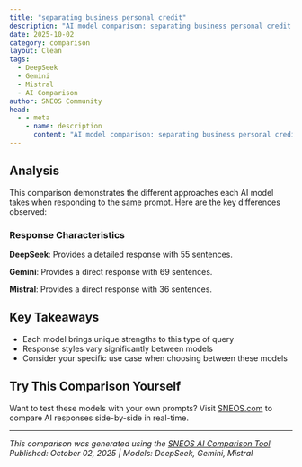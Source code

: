 ```yaml
---
title: "separating business personal credit"
description: "AI model comparison: separating business personal credit..."
date: 2025-10-02
category: comparison
layout: Clean
tags:
  - DeepSeek
  - Gemini
  - Mistral
  - AI Comparison
author: SNEOS Community
head:
  - - meta
    - name: description
      content: "AI model comparison: separating business personal credit..."
---
```


<ChatComparison
  title="separating business personal credit"
  prompt="separating business personal credit"
  :responses='{
    "DeepSeek": "Of course. This is one of the most critical steps for any business owner, especially for those with LLCs or corporations. Separating your personal and business credit is fundamental to protecting your personal assets and building a credible, scalable business.\n\nHere\u2019s a comprehensive guide on why it\u0027s important and how to do it.\n\n---\n\n### Why It\u0027s Absolutely Crucial to Separate Credit\n\n1.  **Personal Asset Protection (The #1 Reason):**\n    *   If you operate as a **Sole Proprietorship or General Partnership**, there is no legal separation between you and your business. If your business is sued or can\u0027t pay its debts, your personal assets (house, car, personal savings) are at risk.\n    *   If you have an **LLC or Corporation**, mixing finances is called \u0022piercing the corporate veil.\u0022 A court can hold you personally liable for business debts, defeating the entire purpose of having the business structure.\n\n2.  **Build Business Credit History:**\n    *   Just like a personal credit score, a strong business credit profile (with Dun \u0026 Bradstreet, Experian Business, and Equifax Business) allows you to:\n        *   Get better interest rates and terms on loans and lines of credit.\n        *   Secure higher credit limits.\n        *   Build credibility with suppliers and vendors.\n\n3.  **Professionalism and Credibility:**\n    *   Paying with a check or credit card in your business\u0027s name looks far more professional than using a personal card. It signals that you are a serious, established entity.\n\n4.  **Simplify Accounting and Taxes:**\n    *   Mixing finances is a bookkeeping nightmare. Separating them makes it easy to track business expenses, prepare for taxes, and qualify for deductions without sifting through personal transactions.\n\n---\n\n### How to Separate Your Business and Personal Credit: A Step-by-Step Plan\n\n#### Step 1: Establish a Legal Business Entity\n\nThis is the foundational step. Stop operating as a Sole Proprietorship.\n\n*   **Form an LLC (Limited Liability Company) or Corporation (S-Corp or C-Corp):**\n    *   **LLC** is the most popular choice for small to medium-sized businesses due to its simplicity and flexibility.\n    *   These structures create a legal \u0022wall\u0022 between you and your business.\n\n#### Step 2: Get an Employer Identification Number (EIN)\n\n*   Think of this as a **Social Security Number for your business**.\n*   It\u0027s free to get from the IRS and is used to open business bank accounts, apply for business credit, and file business taxes.\n*   You will use your EIN instead of your SSN on all business-related applications.\n\n#### Step 3: Open a Dedicated Business Bank Account\n\n*   This is non-negotiable. As soon as you have your EIN and business formation documents, open a checking account in your business\u0027s legal name.\n*   **Route all business income and expenses through this account.** Do not pay for business expenses from your personal account or deposit customer checks into your personal account.\n\n#### Step 4: Get a Business Credit Card\n\n*   Use your EIN and business bank account details to apply for a business credit card.\n*   Even if you are personally required to guarantee the card (which is very common for new businesses), using it properly will start building your business credit history.\n*   **Use this card for all business purchases.** This simplifies expense tracking and helps build your business credit profile.\n\n#### Step 5: Establish a Business Address and Phone Number\n\n*   Get a dedicated phone number for your business and list it consistently everywhere.\n*   Use a physical business address (can be your office, a PO Box, or a virtual office) that is different from your home address. This reinforces the separation.\n\n#### Step 6: Build a Business Credit Profile with Vendors\n\nStart with \u0022trade credit\u0022 with vendors who report your payment history to business credit bureaus.\n\n1.  **Get a D-U-N-S Number:** This is a unique identifier from Dun \u0026 Bradstreet (D\u0026B), the most prominent business credit bureau. It\u0027s free to get.\n2.  **Start with Net-30 Accounts:** These are vendors that allow you to buy now and pay within 30 days. They often have easier approval processes.\n    *   **Examples:** Uline, Grainger, Quill, Summa Office Supplies.\n    *   Make small purchases, pay them off early or on time, and they will report your positive payment history, building your business credit file.\n\n#### Step 7: Monitor Your Business Credit Reports\n\n*   Just like your personal credit, you need to check your business credit reports for accuracy.\n*   Regularly review your reports with **Dun \u0026 Bradstreet**, **Experian Business**, and **Equifax Business**.\n\n---\n\n### The Golden Rules to Maintain the Separation\n\n*   **Never Use Personal Credit for Business:** Once your business credit is established, avoid using personal cards for business expenses. If you must, submit an expense report and have the business reimburse you.\n*   **Never Use Business Credit for Personal Expenses:** This is a major red flag for the IRS and can pierce your corporate veil. Do not buy groceries, personal gifts, or pay for a vacation with your business card.\n*   **Formalize Loans:** If you need to lend your personal money to the business (or vice-versa), create a formal loan document with a stated interest rate and repayment schedule.\n\n### Visual Summary: The Path to Separation\n\n\u0060\u0060\u0060mermaid\nflowchart TD\n    A[Operate as Sole\u003Cbr\u003EProprietor] --\u003E B[Form LLC/Corporation];\n    B --\u003E C[Get EIN from IRS];\n    C --\u003E D[Open Business\u003Cbr\u003EBank Account];\n    D --\u003E E[Get Business\u003Cbr\u003ECredit Card];\n    E --\u003E F[Establish Business\u003Cbr\u003EAddress \u0026 Phone];\n    F --\u003E G[Build Vendor Trade Credit];\n    G --\u003E H{Follow Golden Rules};\n    H --\u003E I[Strong Separate\u003Cbr\u003EBusiness Credit];\n\u0060\u0060\u0060\n\nBy following these steps diligently, you transform your business from a hobby-side-gig into a legitimate, protected, and credit-worthy entity. It\u2019s one of the best investments you can make in your company\u0027s future.",
    "Gemini": "Separating your business and personal credit is crucial for several reasons. It protects your personal assets, simplifies your business finances, and helps you build a strong credit profile for your company. Here\u0027s a breakdown of how to do it:\n\n**1. Understand Why It\u0027s Important**\n\n*   **Limited Liability Protection:**  If your business is structured as a corporation or LLC, separating your finances can protect your personal assets (like your home, car, and savings) from business debts and lawsuits.  If you intermingle funds, it can \u0022pierce the corporate veil\u0022 and expose your personal assets.\n*   **Easier Accounting and Taxes:**  Keeping business and personal transactions separate makes it much easier to track income and expenses for accounting and tax purposes.  You\u0027ll avoid the headache of sorting through mixed statements.\n*   **Building Business Credit:**  Establishing a strong business credit profile allows you to access better financing terms, higher credit limits, and favorable vendor payment terms. This is essential for growth and expansion.  Personal credit scores don\u0027t directly impact business credit scores.\n*   **Professionalism:**  Using business accounts demonstrates professionalism and legitimacy to customers, suppliers, and lenders.\n*   **Simplified Business Valuation:**  If you ever plan to sell your business, having separate financials makes the valuation process much cleaner and more accurate.\n*   **Easier to Secure Funding:** Banks and investors are much more likely to lend to a business that has a distinct financial history separate from the owner\u0027s.\n\n**2. Key Steps to Separate Your Credit**\n\n*   **Choose a Business Structure:**\n    *   **Sole Proprietorship/Partnership:**  These are the simplest to set up, but they don\u0027t offer liability protection. Your personal and business finances are essentially intertwined.  Separation is still important for accounting and clarity, but the legal separation isn\u0027t as strong.\n    *   **Limited Liability Company (LLC):** Offers liability protection, separating your personal assets from business debts. Requires state registration.\n    *   **Corporation (S-Corp or C-Corp):** Offers the strongest liability protection but has more complex setup and compliance requirements.\n\n*   **Obtain an Employer Identification Number (EIN):** If your business is an LLC or corporation, you *must* have an EIN. Even if you\u0027re a sole proprietor, you may want to get one for business banking purposes.  You can obtain an EIN for free from the IRS website.\n\n*   **Open a Business Bank Account:** This is *the* most crucial step.\n    *   Shop around for banks that offer business accounts with features that suit your needs (e.g., online banking, mobile app, no monthly fees, etc.).\n    *   Use your EIN (if you have one) and business documents to open the account.\n    *   Deposit all business income into this account.\n    *   Pay all business expenses from this account.\n    *   **Avoid co-mingling funds.**  Don\u0027t deposit personal funds into the business account, and don\u0027t pay personal expenses from the business account.  If you need to transfer money between accounts, make it a documented loan or owner\u0027s draw.\n\n*   **Get a Business Credit Card:**\n    *   Apply for a business credit card using your EIN (if applicable) and business information.  Some cards may require a personal guarantee, especially when the business is new.\n    *   Use the card *solely* for business expenses.\n    *   Pay the bills on time to build your business credit score.\n    *   Choose a card with rewards that benefit your business (e.g., travel points, cash back on office supplies).\n\n*   **Establish Trade Credit with Vendors:**\n    *   Open accounts with suppliers and vendors who report to business credit bureaus (Dun \u0026 Bradstreet, Experian Business, Equifax Small Business).\n    *   Pay your invoices on time or early. This is a great way to build a positive credit history.\n\n*   **Separate Email and Phone:**  Use a separate email address and phone number for your business.  This helps maintain a professional image and simplifies communication.\n\n*   **Business Address:** Obtain a separate business address, such as a PO Box, a virtual office, or a physical office space. Avoid using your home address for business purposes whenever possible.\n\n*   **Payroll (if applicable):** If you pay yourself a salary, set up a formal payroll system.  This ensures proper tax withholding and reporting.\n\n*   **Separate Accounting Software:** Use accounting software like QuickBooks, Xero, or FreshBooks to track your business income and expenses.\n\n*   **Legal Contracts:** Any contracts your business enters into should be in the business name and signed by you in your capacity as an owner or officer of the business.\n\n**3. Building Business Credit**\n\n*   **Check your business credit reports regularly:** Monitor your credit reports from Dun \u0026 Bradstreet, Experian Business, and Equifax Small Business to identify any errors and track your progress.\n*   **Pay bills on time:** This is the most important factor in building good credit.\n*   **Keep credit utilization low:** Try to keep your credit card balances below 30% of your credit limit.\n*   **Establish a positive payment history:** The longer you have a positive payment history, the better your credit score will be.\n\n**4. Addressing Common Challenges**\n\n*   **Personal Guarantee:**  Many lenders require a personal guarantee, especially for new businesses. This means you are personally liable for the debt if the business cannot repay it.  As your business credit improves, you may be able to negotiate the removal of the personal guarantee.\n*   **Limited Credit History:**  It takes time to build business credit. Be patient and consistent with your efforts.\n*   **Cash Flow Issues:**  Manage your cash flow carefully to ensure you can pay your bills on time. Consider using invoice factoring or other financing options if needed.\n\n**In Summary:**\n\nSeparating your personal and business credit is a vital step for any business owner. It provides liability protection, simplifies finances, and helps you build a strong credit profile for your company.  Start by establishing a legal business structure, opening a business bank account, and obtaining a business credit card.  Then, focus on building a positive payment history and establishing trade credit with vendors.\n",
    "Mistral": "Separating business and personal credit is crucial for protecting your personal assets, building business credit, and maintaining a clear financial picture. Here are some steps to help you achieve this:\n\n### 1. **Establish a Legal Business Entity**\n   - **Form an LLC or Corporation:** This separates your personal assets from your business assets, providing legal protection.\n   - **Obtain an EIN:** Apply for an Employer Identification Number (EIN) from the IRS. This is used for tax purposes and helps in separating business and personal finances.\n\n### 2. **Open a Business Bank Account**\n   - **Separate Accounts:** Open a business checking account and, if necessary, a business savings account. This ensures that business transactions are kept separate from personal ones.\n   - **Business Credit Card:** Apply for a business credit card to keep business expenses separate and to start building business credit.\n\n### 3. **Build Business Credit**\n   - **Dun \u0026 Bradstreet (D\u0026B) D-U-N-S Number:** Register for a D-U-N-S number, which is used to establish a credit file for your business.\n   - **Pay Bills on Time:** Ensure that all business bills are paid on time to build a positive credit history.\n   - **Credit Reporting:** Use vendors and suppliers that report to business credit bureaus like Dun \u0026 Bradstreet, Experian Business, and Equifax Business.\n\n### 4. **Maintain Separate Records**\n   - **Bookkeeping:** Keep separate financial records for your business. Use accounting software to track income, expenses, and other financial transactions.\n   - **Tax Filing:** File separate tax returns for your business. This helps in maintaining a clear distinction between personal and business finances.\n\n### 5. **Avoid Personal Guarantees**\n   - **Limit Liability:** Try to avoid signing personal guarantees for business loans or leases. This can be challenging for new businesses, but it\u0027s important to minimize personal risk.\n\n### 6. **Use Business Credit for Business Expenses**\n   - **Business Loans:** Apply for business loans rather than using personal loans for business purposes.\n   - **Business Credit Cards:** Use business credit cards for business-related expenses to build business credit.\n\n### 7. **Monitor Business Credit**\n   - **Credit Reports:** Regularly check your business credit reports to ensure accuracy and to monitor your credit score.\n   - **Credit Monitoring Services:** Consider using credit monitoring services to stay informed about changes in your business credit.\n\n### 8. **Educate Yourself**\n   - **Understand Business Credit:** Learn about how business credit works and how it differs from personal credit. This knowledge will help you make informed decisions.\n\n### 9. **Consult Professionals**\n   - **Accountants and Lawyers:** Consult with accountants and lawyers to ensure you are following best practices and complying with all legal requirements.\n\n### 10. **Review and Adjust**\n   - **Periodic Review:** Regularly review your financial practices to ensure that business and personal finances remain separate. Make adjustments as needed.\n\nBy following these steps, you can effectively separate your business and personal credit, protecting your personal assets and building a strong financial foundation for your business."
  }'
  published-date="11:40"
/>

## Analysis

This comparison demonstrates the different approaches each AI model takes when responding to the same prompt. Here are the key differences observed:

### Response Characteristics

**DeepSeek**: Provides a detailed response with 55 sentences. 

**Gemini**: Provides a direct response with 69 sentences. 

**Mistral**: Provides a direct response with 36 sentences. 

## Key Takeaways

- Each model brings unique strengths to this type of query
- Response styles vary significantly between models
- Consider your specific use case when choosing between these models

## Try This Comparison Yourself

Want to test these models with your own prompts? Visit [SNEOS.com](https://sneos.com) to compare AI responses side-by-side in real-time.

---

*This comparison was generated using the [SNEOS AI Comparison Tool](https://sneos.com)*
*Published: October 02, 2025 | Models: DeepSeek, Gemini, Mistral*
